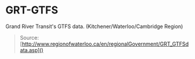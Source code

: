 # GRT-GTFS

Grand River Transit's GTFS data. (Kitchener/Waterloo/Cambridge Region)

> Source: [http://www.regionofwaterloo.ca/en/regionalGovernment/GRT_GTFSdata.asp]()

